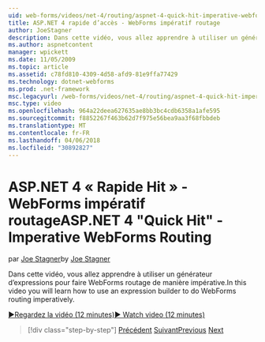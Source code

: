 ```yaml
---
uid: web-forms/videos/net-4/routing/aspnet-4-quick-hit-imperative-webforms-routing
title: ASP.NET 4 rapide d’accès - WebForms impératif routage
author: JoeStagner
description: Dans cette vidéo, vous allez apprendre à utiliser un générateur d’expressions pour faire WebForms routage de manière impérative.
ms.author: aspnetcontent
manager: wpickett
ms.date: 11/05/2009
ms.topic: article
ms.assetid: c78fd810-4309-4d58-afd9-81e9ffa77429
ms.technology: dotnet-webforms
ms.prod: .net-framework
msc.legacyurl: /web-forms/videos/net-4/routing/aspnet-4-quick-hit-imperative-webforms-routing
msc.type: video
ms.openlocfilehash: 964a22deea627635ae8bb3bc4cdb6358a1afe595
ms.sourcegitcommit: f8852267f463b62d7f975e56bea9aa3f68fbbdeb
ms.translationtype: MT
ms.contentlocale: fr-FR
ms.lasthandoff: 04/06/2018
ms.locfileid: "30892827"
---
```

<a name="aspnet-4-quick-hit---imperative-webforms-routing"></a><span data-ttu-id="c140b-103">ASP.NET 4 « Rapide Hit » - WebForms impératif routage</span><span class="sxs-lookup"><span data-stu-id="c140b-103">ASP.NET 4 "Quick Hit" - Imperative WebForms Routing</span></span>
====================
<span data-ttu-id="c140b-104">par [Joe Stagner](https://github.com/JoeStagner)</span><span class="sxs-lookup"><span data-stu-id="c140b-104">by [Joe Stagner](https://github.com/JoeStagner)</span></span>

<span data-ttu-id="c140b-105">Dans cette vidéo, vous allez apprendre à utiliser un générateur d’expressions pour faire WebForms routage de manière impérative.</span><span class="sxs-lookup"><span data-stu-id="c140b-105">In this video you will learn how to use an expression builder to do WebForms routing imperatively.</span></span> 

[<span data-ttu-id="c140b-106">&#9654;Regardez la vidéo (12 minutes)</span><span class="sxs-lookup"><span data-stu-id="c140b-106">&#9654; Watch video (12 minutes)</span></span>](https://channel9.msdn.com/Blogs/ASP-NET-Site-Videos/aspnet-4-quick-hit-imperative-webforms-routing)

> [!div class="step-by-step"]
> <span data-ttu-id="c140b-107">[Précédent](aspnet-4-quick-hit-permanent-redirect.md)
> [Suivant](aspnet-4-quick-hit-declarative-webforms-routing.md)</span><span class="sxs-lookup"><span data-stu-id="c140b-107">[Previous](aspnet-4-quick-hit-permanent-redirect.md)
[Next](aspnet-4-quick-hit-declarative-webforms-routing.md)</span></span>
